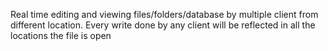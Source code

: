 Real time editing and viewing files/folders/database by multiple client from different location. 
Every write done by any client will be reflected in all the locations the file is open

